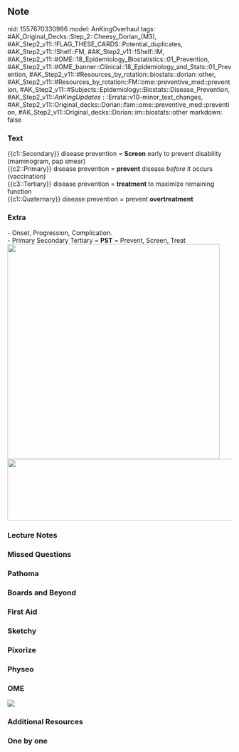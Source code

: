 ## Note
nid: 1557670330986
model: AnKingOverhaul
tags: #AK_Original_Decks::Step_2::Cheesy_Dorian_(M3), #AK_Step2_v11::!FLAG_THESE_CARDS::Potential_duplicates, #AK_Step2_v11::!Shelf::FM, #AK_Step2_v11::!Shelf::IM, #AK_Step2_v11::#OME::18_Epidemiology_Biostatistics::01_Prevention, #AK_Step2_v11::#OME_banner::Clinical::18_Epidemiology_and_Stats::01_Prevention, #AK_Step2_v11::#Resources_by_rotation::biostats::dorian::other, #AK_Step2_v11::#Resources_by_rotation::FM::ome::preventive_med::prevention, #AK_Step2_v11::#Subjects::Epidemiology::Biostats::Disease_Prevention, #AK_Step2_v11::$AnKingUpdates::$Errata::v10-minor_text_changes, #AK_Step2_v11::Original_decks::Dorian::fam::ome::preventive_med::prevention, #AK_Step2_v11::Original_decks::Dorian::im::biostats::other
markdown: false

### Text
<div>
  {{c1::Secondary}} disease prevention = <b>Screen</b> early to
  prevent disability (mammogram, pap smear)
</div>
<div>
  {{c2::Primary}} disease prevention = <b>prevent</b> disease
  <i>before</i> it occurs (vaccination)
</div>
<div>
  {{c3::Tertiary}} disease prevention = <b>treatment</b> to
  maximize remaining function
</div>
<div>
  {{c1::Quaternary}} disease prevention = prevent
  <b>overtreatment</b>
</div>

### Extra
<div>
  - Onset, Progression, Complication.
</div>
<div>
  - Primary Secondary Tertiary = <b>PST</b> = Prevent, Screen,
  Treat
</div>
<div><img class="" src="paste-77683073482753.jpg" style=
"height: 483px; width: 477px;"></div><img class="" src=
"paste-3498624524746753.jpg" style="height: 138px; width: 536px;">

### Lecture Notes


### Missed Questions


### Pathoma


### Boards and Beyond


### First Aid


### Sketchy


### Pixorize


### Physeo


### OME
<div class="ome-widget">
  <a href=
  "https://onlinemeded.org/spa/epidemiology-and-stats/prevention/acquire?ref=anki">
  <img src="_OME_AnkiFlashcards_Lesson_3.png"></a>
</div>

### Additional Resources


### One by one

